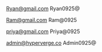 Ryan@gmail.com
Ryan0925@


Ram@gmail.com
Ram@0925

priya@gmail.com
Priya@0925

admin@hyperverge.co
Admin0925@